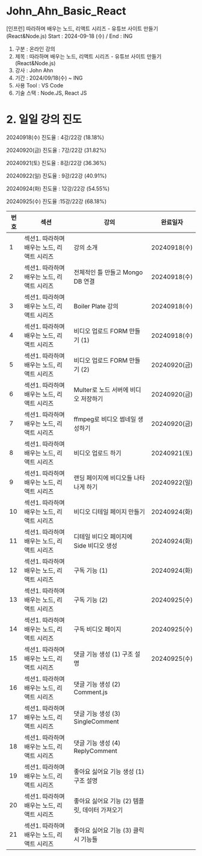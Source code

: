 # John_Ahn_Basic_React

[인프런] 따라하며 배우는 노드, 리액트 시리즈 - 유튜브 사이트 만들기(React&Node.js) Start : 2024-09-18 (수) / End : ING

1. 구분 : 온라인 강의
2. 제목 : 따라하며 배우는 노드, 리액트 시리즈 - 유튜브 사이트 만들기(React&Node.js)
3. 강사 : John Ahn
4. 기간 : 2024/09/18(수) ~ ING
5. 사용 Tool : VS Code
6. 기술 스택 : Node.JS, React JS

# 2. 일일 강의 진도

20240918(수) 진도율 : 4강/22강 (18.18%)

20240920(금) 진도율 : 7강/22강 (31.82%)

20240921(토) 진도율 : 8강/22강 (36.36%)

20240922(일) 진도율 : 9강/22강 (40.91%)

20240924(화) 진도율 : 12강/22강 (54.55%)

20240925(수) 진도율 :15강/22강 (68.18%)

| 번호 | 섹션                                       | 강의                                           | 완료일자     |
| ---- | ------------------------------------------ | ---------------------------------------------- | ------------ |
| 1    | 섹션1. 따라하며 배우는 노드, 리액트 시리즈 | 강의 소개                                      | 20240918(수) |
| 2    | 섹션1. 따라하며 배우는 노드, 리액트 시리즈 | 전체적인 틀 만들고 Mongo DB 연결               | 20240918(수) |
| 3    | 섹션1. 따라하며 배우는 노드, 리액트 시리즈 | Boiler Plate 강의                              | 20240918(수) |
| 4    | 섹션1. 따라하며 배우는 노드, 리액트 시리즈 | 비디오 업로드 FORM 만들기 (1)                  | 20240918(수) |
| 5    | 섹션1. 따라하며 배우는 노드, 리액트 시리즈 | 비디오 업로드 FORM 만들기 (2)                  | 20240920(금) |
| 6    | 섹션1. 따라하며 배우는 노드, 리액트 시리즈 | Multer로 노드 서버에 비디오 저장하기           | 20240920(금) |
| 7    | 섹션1. 따라하며 배우는 노드, 리액트 시리즈 | ffmpeg로 비디오 썸네일 생성하기                | 20240920(금) |
| 8    | 섹션1. 따라하며 배우는 노드, 리액트 시리즈 | 비디오 업로드 하기                             | 20240921(토) |
| 9    | 섹션1. 따라하며 배우는 노드, 리액트 시리즈 | 랜딩 페이지에 비디오들 나타나게 하기           | 20240922(일) |
| 10   | 섹션1. 따라하며 배우는 노드, 리액트 시리즈 | 비디오 디테일 페이지 만들기                    | 20240924(화) |
| 11   | 섹션1. 따라하며 배우는 노드, 리액트 시리즈 | 디테일 비디오 페이지에 Side 비디오 생성        | 20240924(화) |
| 12   | 섹션1. 따라하며 배우는 노드, 리액트 시리즈 | 구독 기능 (1)                                  | 20240924(화) |
| 13   | 섹션1. 따라하며 배우는 노드, 리액트 시리즈 | 구독 기능 (2)                                  | 20240925(수) |
| 14   | 섹션1. 따라하며 배우는 노드, 리액트 시리즈 | 구독 비디오 페이지                             | 20240925(수) |
| 15   | 섹션1. 따라하며 배우는 노드, 리액트 시리즈 | 댓글 기능 생성 (1) 구조 설명                   | 20240925(수) |
| 16   | 섹션1. 따라하며 배우는 노드, 리액트 시리즈 | 댓글 기능 생성 (2) Comment.js                  |              |
| 17   | 섹션1. 따라하며 배우는 노드, 리액트 시리즈 | 댓글 기능 생성 (3) SingleComment               |              |
| 18   | 섹션1. 따라하며 배우는 노드, 리액트 시리즈 | 댓글 기능 생성 (4) ReplyComment                |              |
| 19   | 섹션1. 따라하며 배우는 노드, 리액트 시리즈 | 좋아요 싫어요 기능 생성 (1) 구조 설명          |              |
| 20   | 섹션1. 따라하며 배우는 노드, 리액트 시리즈 | 좋아요 싫어요 기능 (2) 템플릿, 데이터 가져오기 |              |
| 21   | 섹션1. 따라하며 배우는 노드, 리액트 시리즈 | 좋아요 싫어요 기능 (3) 클릭시 기능들           |              |

